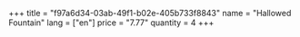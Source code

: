 +++
title = "f97a6d34-03ab-49f1-b02e-405b733f8843"
name = "Hallowed Fountain"
lang = ["en"]
price = "7.77"
quantity = 4
+++
